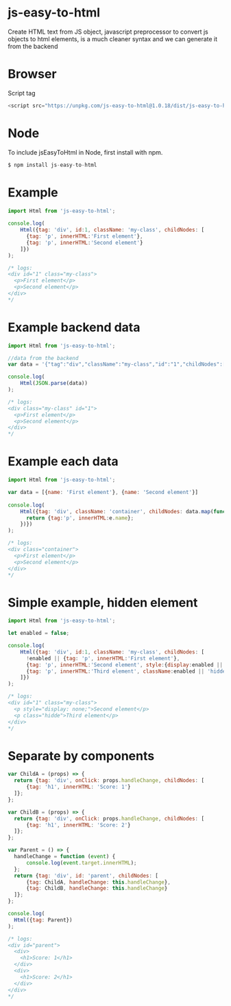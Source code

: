 # js-easy-to-html
Create HTML text from JS object, javascript preprocessor to convert js objects to html elements, is a much cleaner syntax and we can generate it from the backend

# Browser
Script tag
```javascript
<script src="https://unpkg.com/js-easy-to-html@1.0.18/dist/js-easy-to-html.min.js"></script>
```

# Node
To include jsEasyToHtml in Node, first install with npm.
```javascript
$ npm install js-easy-to-html
```

# Example

```javascript
import Html from 'js-easy-to-html';
 
console.log(
    Html({tag: 'div', id:1, className: 'my-class', childNodes: [
      {tag: 'p', innerHTML:'First element'},
      {tag: 'p', innerHTML:'Second element'}
    ]})
);

/* logs:
<div id="1" class="my-class">
  <p>First element</p>
  <p>Second element</p>
</div>
*/
```

# Example backend data

```javascript
import Html from 'js-easy-to-html';

//data from the backend
var data = '{"tag":"div","className":"my-class","id":"1","childNodes":[{"tag":"p","innerHTML":"First element"},{"tag":"p","innerHTML":"Second element"}]}';

console.log(
    Html(JSON.parse(data))
);

/* logs:
<div class="my-class" id="1">
  <p>First element</p>
  <p>Second element</p>
</div>
*/
```

# Example each data

```javascript
import Html from 'js-easy-to-html';

var data = [{name: 'First element'}, {name: 'Second element'}]
 
console.log(
    Html({tag: 'div', className: 'container', childNodes: data.map(function (e) {
      return {tag:'p', innerHTML:e.name};
    })})
);

/* logs:
<div class="container">
  <p>First element</p>
  <p>Second element</p>
</div>
*/
```

# Simple example, hidden element

```javascript
import Html from 'js-easy-to-html';

let enabled = false;

console.log(
    Html({tag: 'div', id:1, className: 'my-class', childNodes: [
      !enabled || {tag: 'p', innerHTML:'First element'},
      {tag: 'p', innerHTML:'Second element', style:{display:enabled || 'none'}},
      {tag: 'p', innerHTML:'Third element', className:enabled || 'hidde'}
    ]})
);

/* logs:
<div id="1" class="my-class">
  <p style="display: none;">Second element</p>
  <p class="hidde">Third element</p>
</div>
*/
```

# Separate by components

```javascript
var ChildA = (props) => {
  return {tag: 'div', onClick: props.handleChange, childNodes: [
      {tag: 'h1', innerHTML: 'Score: 1'}
  ]};
};

var ChildB = (props) => {
  return {tag: 'div', onClick: props.handleChange, childNodes: [
      {tag: 'h1', innerHTML: 'Score: 2'}
  ]};
};

var Parent = () => {
  handleChange = function (event) {
      console.log(event.target.innerHTML);
  };
  return {tag: 'div', id: 'parent', childNodes: [
      {tag: ChildA, handleChange: this.handleChange},
      {tag: ChildB, handleChange: this.handleChange}
  ]};
};

console.log(
  Html({tag: Parent})
);

/* logs:
<div id="parent">
  <div>
    <h1>Score: 1</h1>
  </div>
  <div>
    <h1>Score: 2</h1>
  </div>
</div>
*/
```
